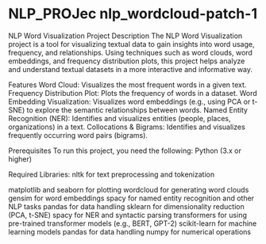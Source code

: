 # NLP_PROJec nlp_wordcloud-patch-1
NLP Word Visualization Project
Description
The NLP Word Visualization project is a tool for visualizing textual data to gain insights into word usage, frequency, and relationships. Using techniques such as word clouds, word embeddings, and frequency distribution plots, this project helps analyze and understand textual datasets in a more interactive and informative way.

Features
Word Cloud: Visualizes the most frequent words in a given text.
Frequency Distribution Plot: Plots the frequency of words in a dataset.
Word Embedding Visualization: Visualizes word embeddings (e.g., using PCA or t-SNE) to explore the semantic relationships between words.
Named Entity Recognition (NER): Identifies and visualizes entities (people, places, organizations) in a text.
Collocations & Bigrams: Identifies and visualizes frequently occurring word pairs (bigrams).

Prerequisites
To run this project, you need the following:
Python (3.x or higher)

Required Libraries:
nltk for text preprocessing and tokenization
 
matplotlib and seaborn for plotting
wordcloud for generating word clouds
gensim for word embeddings
spacy for named entity recognition and other NLP tasks
pandas for data handling
sklearn for dimensionality reduction (PCA, t-SNE)
spacy for NER and syntactic parsing
transformers for using pre-trained transformer models (e.g., BERT, GPT-2)
scikit-learn for machine learning models
pandas for data handling
numpy for numerical operations
